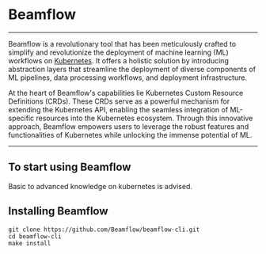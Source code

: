 # Beamflow

----

Beamflow is a revolutionary tool that has been meticulously crafted to simplify and revolutionize 
the deployment of machine learning (ML) workflows on [Kubernetes](https://kubernetes.io/docs/concepts/overview/). It offers a holistic solution by 
introducing abstraction layers that streamline the deployment of diverse components 
of ML pipelines, data processing workflows, and deployment infrastructure.


At the heart of Beamflow's capabilities lie Kubernetes Custom Resource Definitions (CRDs). These CRDs 
serve as a powerful mechanism for extending the Kubernetes API, enabling the seamless integration 
of ML-specific resources into the Kubernetes ecosystem. Through this innovative approach, 
Beamflow empowers users to leverage the robust features and functionalities of 
Kubernetes while unlocking the immense potential of ML.

----

## To start using Beamflow

Basic to advanced knowledge on kubernetes is advised. 

## Installing Beamflow

```
git clone https://github.com/Beamflow/beamflow-cli.git
cd beamflow-cli
make install
```
